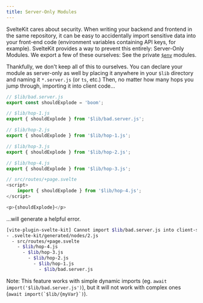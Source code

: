 ```yaml
---
title: Server-Only Modules
---
```


SvelteKit cares about security. When writing your backend and frontend in the same repository, it can be easy to accidentally import sensitive data into your front-end code (environment variables containing API keys, for example). SvelteKit provides a way to prevent this entirely: Server-Only Modules. We export a few of these ourselves: See the private [`$env`](modules#$env-dynamic-private) modules.

Thankfully, we don't keep all of this to ourselves. You can declare your module as server-only as well by placing it anywhere in your `$lib` directory and naming it `*.server.js` (or `ts`, etc.) Then, no matter how many hops you jump through, importing it into client code...

```js
// $lib/bad.server.js
export const shouldExplode = 'boom';

// $lib/hop-1.js
export { shouldExplode } from '$lib/bad.server.js';

// $lib/hop-2.js
export { shouldExplode } from '$lib/hop-1.js';

// $lib/hop-3.js
export { shouldExplode } from '$lib/hop-2.js';

// $lib/hop-4.js
export { shouldExplode } from '$lib/hop-3.js';

// src/routes/+page.svelte
<script>
	import { shouldExplode } from '$lib/hop-4.js';
</script>

<p>{shouldExplode}</p>
```

...will generate a helpful error.

```bash
[vite-plugin-svelte-kit] Cannot import $lib/bad.server.js into client-side code:
- .svelte-kit/generated/nodes/2.js
  - src/routes/+page.svelte
    - $lib/hop-4.js
      - $lib/hop-3.js
        - $lib/hop-2.js
          - $lib/hop-1.js
            - $lib/bad.server.js
```

Note: This feature works with simple dynamic imports (eg. `await import('$lib/bad.server.js')`), but it will not work with complex ones (``await import(`$lib/{myVar}`)``).